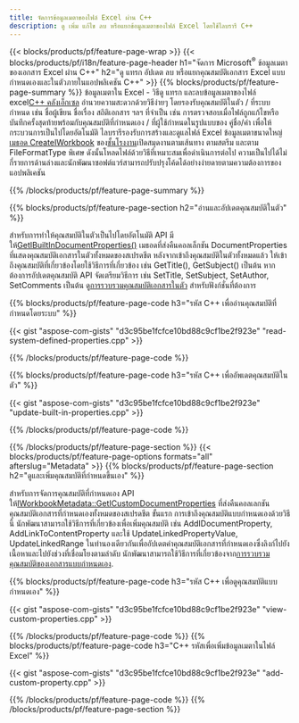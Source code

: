 ```yaml
---
title: จัดการข้อมูลเมตาของไฟล์ Excel ผ่าน C++
description: ดู เพิ่ม แก้ไข ลบ หรือแยกข้อมูลเมตาของไฟล์ Excel โดยใช้ไลบรารี C++
---
```

{{< blocks/products/pf/feature-page-wrap >}}
{{< blocks/products/pf/i18n/feature-page-header h1="จัดการ Microsoft<sup>&reg;</sup> ข้อมูลเมตาของเอกสาร Excel ผ่าน C++" h2="ดู แทรก อัปเดต ลบ หรือแยกคุณสมบัติเอกสาร Excel แบบกำหนดเองและในตัวภายในแอปพลิเคชัน C++" >}}
{{% blocks/products/pf/feature-page-summary %}}
 ข้อมูลเมตาใน Excel - วิธีดู แทรก และลบข้อมูลเมตาของไฟล์ excel[C++ คลังเอ็กเซล](/cells/th/cpp/) อำนวยความสะดวกด้วยวิธีง่ายๆ โดยรองรับคุณสมบัติในตัว / ที่ระบบกำหนด เช่น ชื่อผู้เขียน ชื่อเรื่อง สถิติเอกสาร ฯลฯ ที่จำเป็น เช่น การตรวจสอบเมื่อไฟล์ถูกแก้ไขหรือบันทึกครั้งสุดท้ายพร้อมกับคุณสมบัติที่กำหนดเอง / ที่ผู้ใช้กำหนดในรูปแบบของ คู่ชื่อ/ค่า เพื่อให้กระบวนการเป็นไปโดยอัตโนมัติ ไลบรารีรองรับการสร้างและดูแลไฟล์ Excel ข้อมูลเมตาขนาดใหญ่[เมธอด CreateIWorkbook](https://reference.aspose.com/cells/cpp/class/aspose.cells.factory#a93f7282b976d2a001d44198dedaceee8) ของ[ชั้นโรงงาน](https://reference.aspose.com/cells/cpp/class/aspose.cells.factory)เปิดสมุดงานตามเส้นทาง ตามสตรีม และตาม FileFormatType พิเศษ ดังนั้นโหลดไฟล์ด้วยวิธีที่เหมาะสมเพื่อดำเนินการต่อไป ความเป็นไปได้ไม่กี่รายการด้านล่างและนักพัฒนาซอฟต์แวร์สามารถปรับปรุงโค้ดได้อย่างง่ายดายตามความต้องการของแอปพลิเคชัน
 
{{% /blocks/products/pf/feature-page-summary %}}

{{% blocks/products/pf/feature-page-section h2="อ่านและอัปเดตคุณสมบัติในตัว" %}}

 สำหรับการทำให้คุณสมบัติในตัวเป็นไปโดยอัตโนมัติ API มีให้[GetIBuiltInDocumentProperties()](https://reference.aspose.com/cells/cpp/class/aspose.cells.metadata.i_workbook_metadata) เมธอดที่ส่งคืนคอลเล็กชัน DocumentProperties ที่แสดงคุณสมบัติเอกสารในตัวทั้งหมดของสเปรดชีต หลังจากเข้าถึงคุณสมบัติในตัวทั้งหมดแล้ว ให้เข้าถึงคุณสมบัติที่เกี่ยวข้องโดยใช้วิธีการที่เกี่ยวข้อง เช่น GetTitle(), GetSubject() เป็นต้น หากต้องการอัปเดตคุณสมบัติ API จัดเตรียมวิธีการ เช่น SetTitle, SetSubject, SetAuthor, SetComments เป็นต้น ดู[การรวบรวมคุณสมบัติเอกสารในตัว](https://reference.aspose.com/cells/cpp/class/aspose.cells.properties.i_built_in_document_property_collection) สำหรับฟังก์ชั่นที่ต้องการ

{{% blocks/products/pf/feature-page-code h3="รหัส C++ เพื่ออ่านคุณสมบัติที่กำหนดโดยระบบ" %}}

{{< gist "aspose-com-gists" "d3c95be1fcfce10bd88c9cf1be2f923e" "read-system-defined-properties.cpp" >}}

{{% /blocks/products/pf/feature-page-code %}}

{{% blocks/products/pf/feature-page-code h3="รหัส C++ เพื่ออัพเดตคุณสมบัติในตัว" %}}

{{< gist "aspose-com-gists" "d3c95be1fcfce10bd88c9cf1be2f923e" "update-built-in-properties.cpp" >}}

{{% /blocks/products/pf/feature-page-code %}}


{{% /blocks/products/pf/feature-page-section %}}
{{< blocks/products/pf/feature-page-options formats="all" afterslug="Metadata" >}}
{{% blocks/products/pf/feature-page-section h2="ดูและเพิ่มคุณสมบัติที่กำหนดขึ้นเอง" %}}

สำหรับการจัดการคุณสมบัติที่กำหนดเอง API ให้[IWorkbookMetadata::GetICustomDocumentProperties](https://reference.aspose.com/cells/cpp/class/aspose.cells.metadata.i_workbook_metadata#a69f0226813ce18c03ebc13b8ca691e79) ที่ส่งคืนคอลเลกชันคุณสมบัติเอกสารที่กำหนดเองทั้งหมดของสเปรดชีต ขั้นแรก การเข้าถึงคุณสมบัติแบบกำหนดเองด้วยวิธีนี้ นักพัฒนาสามารถใช้วิธีการที่เกี่ยวข้องเพื่อเพิ่มคุณสมบัติ เช่น AddIDocumentProperty, AddLinkToContentProperty และใช้ UpdateLinkedPropertyValue, UpdateLinkedRange ในทำนองเดียวกันเพื่ออัปเดตค่าคุณสมบัติเอกสารที่กำหนดเองซึ่งลิงก์ไปยังเนื้อหาและไปยังช่วงที่เชื่อมโยงตามลำดับ นักพัฒนาสามารถใช้วิธีการที่เกี่ยวข้องจาก[การรวบรวมคุณสมบัติของเอกสารแบบกำหนดเอง](https://reference.aspose.com/cells/cpp/class/aspose.cells.properties.i_custom_document_property_collection).

{{% blocks/products/pf/feature-page-code h3="รหัส C++ เพื่อดูคุณสมบัติแบบกำหนดเอง" %}}

{{< gist "aspose-com-gists" "d3c95be1fcfce10bd88c9cf1be2f923e" "view-custom-properties.cpp" >}}

{{% /blocks/products/pf/feature-page-code %}}
{{% blocks/products/pf/feature-page-code h3="C++ รหัสเพื่อเพิ่มข้อมูลเมตาในไฟล์ Excel" %}}

{{< gist "aspose-com-gists" "d3c95be1fcfce10bd88c9cf1be2f923e" "add-custom-property.cpp" >}}

{{% /blocks/products/pf/feature-page-code %}}
{{% /blocks/products/pf/feature-page-section %}}

